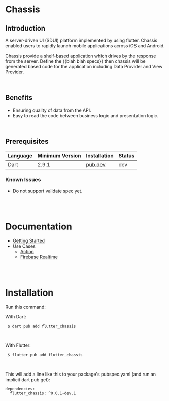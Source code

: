 <!--
This README describes the package. If you publish this package to pub.dev,
this README's contents appear on the landing page for your package.

For information about how to write a good package README, see the guide for
[writing package pages](https://dart.dev/guides/libraries/writing-package-pages).

For general information about developing packages, see the Dart guide for
[creating packages](https://dart.dev/guides/libraries/create-library-packages)
and the Flutter guide for
[developing packages and plugins](https://flutter.dev/developing-packages).
-->
# Chassis

## Introduction
A server-driven UI (SDUI) platform implemented by using flutter. Chassis enabled users to rapidly launch mobile applications across iOS and Android.

Chassis provide a shelf-based application which drives by the response from the server. Define the {{blah blah specs}} then chassis will be generated based code for the application including Data Provider and View Provider.

<br />

## Benefits
- Ensuring quality of data from the API.
- Easy to read the code between business logic and presentation logic.

<br />

## Prerequisites

| Language | Minimum Version | Installation | Status |
| -------- | --------------- | ------------ | ------ |
| Dart | 2.9.1 | [pub.dev](https://pub.dev) | dev |

### Known Issues

* Do not support validate spec yet.

<br />
<br />

# Documentation

- [Getting Started](/examples/basic/README.md)
- Use Cases
  - [Action](/examples/action/README.md)
  - [Firebase Realtime](/examples/.../README.md)

<br />
<br />

# Installation

Run this command:

With Dart:
```
 $ dart pub add flutter_chassis
```

<br />

With Flutter:
```
 $ flutter pub add flutter_chassis
```

<br />

This will add a line like this to your package's pubspec.yaml (and run an implicit dart pub get):
```
dependencies:
  flutter_chassis: ^0.0.1-dev.1
```


